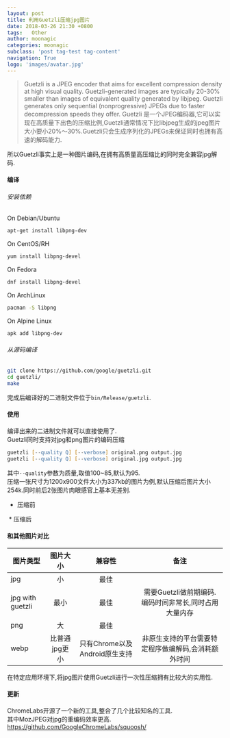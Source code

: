 ```yaml
---
layout: post
title: 利用Guetzli压缩jpg图片
date: 2018-03-26 21:30 +0800
tags:   Other
author: moonagic
categories: moonagic
subclass: 'post tag-test tag-content'
navigation: True
logo: 'images/avatar.jpg'
---
```


> Guetzli is a JPEG encoder that aims for excellent compression density at high visual quality. Guetzli-generated images are typically 20-30% smaller than images of equivalent quality generated by libjpeg. Guetzli generates only sequential (nonprogressive) JPEGs due to faster decompression speeds they offer.
> Guetzli 是一个JPEG编码器,它可以实现在高质量下出色的压缩比例,Guetzli通常情况下比libjpeg生成的jpeg图片大小要小20%～30%.Guetzli只会生成序列化的JPEGs来保证同时也拥有高速的解码能力.

所以Guetzli事实上是一种图片编码,在拥有高质量高压缩比的同时完全兼容jpg解码.  
#### 编译
###### 安装依赖
On Debian/Ubuntu

```zsh
apt-get install libpng-dev
```
On CentOS/RH

```zsh
yum install libpng-devel
```
On Fedora

```zsh
dnf install libpng-devel
```
On ArchLinux

```zsh
pacman -S libpng
```
On Alpine Linux

```zsh
apk add libpng-dev
```

###### 从源码编译

```zsh
git clone https://github.com/google/guetzli.git
cd guetzli/
make
```
完成后编译好的二进制文件位于`bin/Release/guetzli`.  

#### 使用
编译出来的二进制文件就可以直接使用了.  
Guetzli同时支持对jpg和png图片的编码压缩

```zsh
guetzli [--quality Q] [--verbose] original.png output.jpg
guetzli [--quality Q] [--verbose] original.jpg output.jpg
```
其中`--quality`参数为质量,取值100~85,默认为95.  
压缩一张尺寸为1200x900文件大小为337kb的图片为例,默认压缩后图片大小254k.同时前后2张图片肉眼感官上基本无差别.  

* 压缩前
<picture>
  <source srcset="https://cdn.agic.io/images/2018/03/general_jpg.webp" type="image/webp">
  <img src="https://cdn.agic.io/images/2018/03/general_jpg.jpg" alt="">
</picture>
* 压缩后
<picture>
  <source srcset="https://cdn.agic.io/images/2018/03/jpg_with_guetzli.webp" type="image/webp">
  <img src="https://cdn.agic.io/images/2018/03/jpg_with_guetzli.jpg" alt="">
</picture>

#### 和其他图片对比
| 图片类型  | 图片大小   | 兼容性   |备注   |
| --------   | :-----:  | :-----:  | :-----:  |
| jpg        | 小        |   最佳    |         |
| jpg with guetzli | 最小   |最佳    |需要Guetzli做前期编码.编码时间非常长,同时占用大量内存 |
| png         | 大       | 最佳      |        |
| webp         | 比普通jpg更小  | 只有Chrome以及Android原生支持      | 非原生支持的平台需要特定程序做编解码,会消耗额外时间 |

在特定应用环境下,将jpg图片使用Guetzli进行一次性压缩拥有比较大的实用性.


#### 更新
ChromeLabs开源了一个新的工具,整合了几个比较知名的工具.  
其中MozJPEG对jpg的重编码效率更高.  
https://github.com/GoogleChromeLabs/squoosh/

